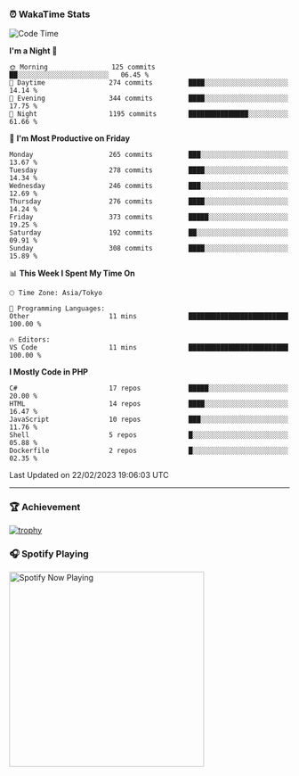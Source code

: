 ### ⏰ WakaTime Stats


<!--START_SECTION:waka-->
![Code Time](http://img.shields.io/badge/Code%20Time-512%20hrs%2033%20mins-blue)

**I'm a Night 🦉** 

```text
🌞 Morning                125 commits         ██░░░░░░░░░░░░░░░░░░░░░░░   06.45 % 
🌆 Daytime                274 commits         ████░░░░░░░░░░░░░░░░░░░░░   14.14 % 
🌃 Evening                344 commits         ████░░░░░░░░░░░░░░░░░░░░░   17.75 % 
🌙 Night                  1195 commits        ███████████████░░░░░░░░░░   61.66 % 
```
📅 **I'm Most Productive on Friday** 

```text
Monday                   265 commits         ███░░░░░░░░░░░░░░░░░░░░░░   13.67 % 
Tuesday                  278 commits         ████░░░░░░░░░░░░░░░░░░░░░   14.34 % 
Wednesday                246 commits         ███░░░░░░░░░░░░░░░░░░░░░░   12.69 % 
Thursday                 276 commits         ████░░░░░░░░░░░░░░░░░░░░░   14.24 % 
Friday                   373 commits         █████░░░░░░░░░░░░░░░░░░░░   19.25 % 
Saturday                 192 commits         ██░░░░░░░░░░░░░░░░░░░░░░░   09.91 % 
Sunday                   308 commits         ████░░░░░░░░░░░░░░░░░░░░░   15.89 % 
```


📊 **This Week I Spent My Time On** 

```text
🕑︎ Time Zone: Asia/Tokyo

💬 Programming Languages: 
Other                    11 mins             █████████████████████████   100.00 % 

🔥 Editors: 
VS Code                  11 mins             █████████████████████████   100.00 % 
```

**I Mostly Code in PHP** 

```text
C#                       17 repos            █████░░░░░░░░░░░░░░░░░░░░   20.00 % 
HTML                     14 repos            ████░░░░░░░░░░░░░░░░░░░░░   16.47 % 
JavaScript               10 repos            ███░░░░░░░░░░░░░░░░░░░░░░   11.76 % 
Shell                    5 repos             █░░░░░░░░░░░░░░░░░░░░░░░░   05.88 % 
Dockerfile               2 repos             █░░░░░░░░░░░░░░░░░░░░░░░░   02.35 % 
```




 Last Updated on 22/02/2023 19:06:03 UTC
<!--END_SECTION:waka-->

---

### 🏆 Achievement

[![trophy](https://github-profile-trophy.vercel.app/?username=Slime-hatena&theme=flat&no-bg=true&no-frame=true&column=8)](https://github.com/ryo-ma/github-profile-trophy)

### 🎧 Spotify Playing

[<img src="https://spotify-now-playing-slime-hatena.vercel.app/api/spotify-playing" alt="Spotify Now Playing" width="350" />](https://open.spotify.com/user/slime_hatena)

<!--
**Slime-hatena/Slime-hatena** is a ✨ _special_ ✨ repository because its `README.md` (this file) appears on your GitHub profile.

Here are some ideas to get you started:

- 🔭 I’m currently working on ...
- 🌱 I’m currently learning ...
- 👯 I’m looking to collaborate on ...
- 🤔 I’m looking for help with ...
- 💬 Ask me about ...
- 📫 How to reach me: ...
- 😄 Pronouns: ...
- ⚡ Fun fact: ...
-->
